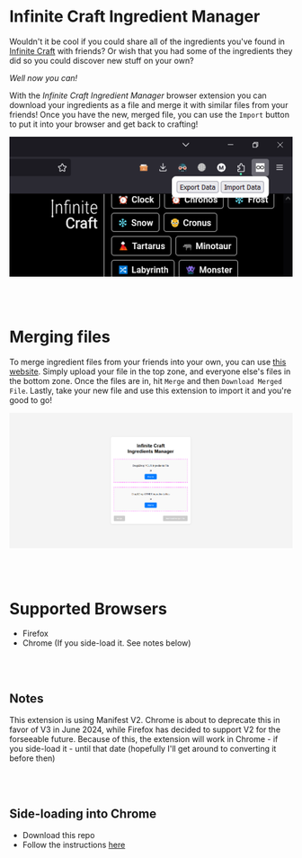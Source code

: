 # Infinite Craft Ingredient Manager

Wouldn't it be cool if you could share all of the ingredients you've found in [Infinite Craft](https://neal.fun/infinite-craft) with friends? Or wish that you had some of the ingredients they did so you could discover new stuff on your own?

*Well now you can!*

With the *Infinite Craft Ingredient Manager* browser extension you can download your ingredients as a file and merge it with similar files from your friends! Once you have the new, merged file, you can use the `Import` button to put it into your browser and get back to crafting!

![website](https://github.com/MasonStooksbury/Infinite-Craft-Ingredient-Manager/blob/main/pictures/extension.png?raw=true)

<br><br>

# Merging files

To merge ingredient files from your friends into your own, you can use [this website](https://infinite-craft-ingredient-manager.pages.dev/). Simply upload your file in the top zone, and everyone else's files in the bottom zone. Once the files are in, hit `Merge` and then `Download Merged File`. Lastly, take your new file and use this extension to import it and you're good to go!

![website](https://github.com/MasonStooksbury/Infinite-Craft-Ingredient-Manager/blob/main/pictures/website.png?raw=true)


<br><br>

# Supported Browsers
- Firefox
- Chrome (If you side-load it. See notes below)

<br><br>

## Notes
This extension is using Manifest V2. Chrome is about to deprecate this in favor of V3 in June 2024, while Firefox has decided to support V2 for the forseeable future. Because of this, the extension will work in Chrome - if you side-load it - until that date (hopefully I'll get around to converting it before then)

<br><br>

## Side-loading into Chrome
- Download this repo
- Follow the instructions [here](https://developer.chrome.com/docs/extensions/get-started/tutorial/hello-world#load-unpacked)